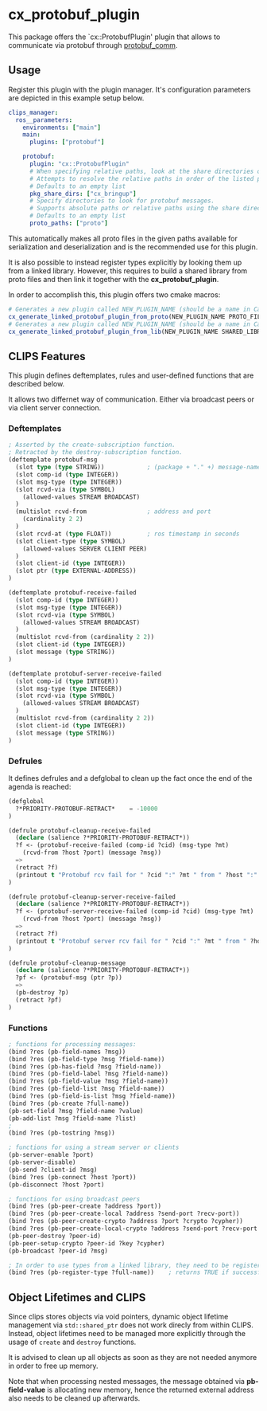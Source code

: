 # cx_protobuf_plugin
This package offers the `cx::ProtobufPlugin' plugin that allows to communicate via protobuf through [protobuf_comm](https://github.com/fawkesrobotics/protobuf_comm).

## Usage
Register this plugin with the plugin manager.
It's configuration parameters are depicted in this example setup below.

```yaml
clips_manager:
  ros__parameters:
    environments: ["main"]
    main:
      plugins: ["protobuf"]

    protobuf:
      plugin: "cx::ProtobufPlugin"
      # When specifying relative paths, look at the share directories of the listed packages to resolve them.
      # Attempts to resolve the relative paths in order of the listed packages
      # Defaults to an empty list
      pkg_share_dirs: ["cx_bringup"]
      # Specify directories to look for protobuf messages.
      # Supports absolute paths or relative paths using the share directories specified above.
      # Defaults to an empty list
      proto_paths: ["proto"]
```
This automatically makes all proto files in the given paths available for serialization and deserialization and is the recommended use for this plugin.

It is also possible to instead register types explicitly by looking them up from a linked library.
However, this requires to build a shared library from proto files and then link it together with the **cx_protobuf_plugin**.

In order to accomplish this, this plugin offers two cmake macros:
```cmake
# Generates a new plugin called NEW_PLUGIN_NAME (should be a name in CamelCase, e.g., CustomProtobufPlugin) given a list of protobuf message definitions PROTO_FILES.
cx_generate_linked_protobuf_plugin_from_proto(NEW_PLUGIN_NAME PROTO_FILES)
# Generates a new plugin called NEW_PLUGIN_NAME (should be a name in CamelCase, e.g., CustomProtobufPlugin) given a shared library that is linked against via target_link_libraries().
cx_generate_linked_protobuf_plugin_from_lib(NEW_PLUGIN_NAME SHARED_LIBRARY_TARGET)
```

## CLIPS Features
This plugin defines deftemplates, rules and user-defined functions that are described below.

It allows two differnet way of communication. Either via broadcast peers or via client server connection.
### Deftemplates
```lisp
; Asserted by the create-subscription function.
; Retracted by the destroy-subscription function.
(deftemplate protobuf-msg
  (slot type (type STRING))            ; (package + "." +) message-name
  (slot comp-id (type INTEGER))
  (slot msg-type (type INTEGER))
  (slot rcvd-via (type SYMBOL)
    (allowed-values STREAM BROADCAST)
  )
  (multislot rcvd-from                 ; address and port
    (cardinality 2 2)
  )
  (slot rcvd-at (type FLOAT))          ; ros timestamp in seconds
  (slot client-type (type SYMBOL)
    (allowed-values SERVER CLIENT PEER)
  )
  (slot client-id (type INTEGER))
  (slot ptr (type EXTERNAL-ADDRESS))
)

(deftemplate protobuf-receive-failed
  (slot comp-id (type INTEGER))
  (slot msg-type (type INTEGER))
  (slot rcvd-via (type SYMBOL)
    (allowed-values STREAM BROADCAST)
  )
  (multislot rcvd-from (cardinality 2 2))
  (slot client-id (type INTEGER))
  (slot message (type STRING))
)

(deftemplate protobuf-server-receive-failed
  (slot comp-id (type INTEGER))
  (slot msg-type (type INTEGER))
  (slot rcvd-via (type SYMBOL)
    (allowed-values STREAM BROADCAST)
  )
  (multislot rcvd-from (cardinality 2 2))
  (slot client-id (type INTEGER))
  (slot message (type STRING))
)
```
### Defrules
It defines defrules and a defglobal to clean up the fact once the end of the agenda is reached:
```lisp
(defglobal
  ?*PRIORITY-PROTOBUF-RETRACT*    = -10000
)

(defrule protobuf-cleanup-receive-failed
  (declare (salience ?*PRIORITY-PROTOBUF-RETRACT*))
  ?f <- (protobuf-receive-failed (comp-id ?cid) (msg-type ?mt)
    (rcvd-from ?host ?port) (message ?msg))
  =>
  (retract ?f)
  (printout t "Protobuf rcv fail for " ?cid ":" ?mt " from " ?host ":" ?port ": " ?msg crlf)
)

(defrule protobuf-cleanup-server-receive-failed
  (declare (salience ?*PRIORITY-PROTOBUF-RETRACT*))
  ?f <- (protobuf-server-receive-failed (comp-id ?cid) (msg-type ?mt)
    (rcvd-from ?host ?port) (message ?msg))
  =>
  (retract ?f)
  (printout t "Protobuf server rcv fail for " ?cid ":" ?mt " from " ?host ":" ?port ": " ?msg crlf)
)

(defrule protobuf-cleanup-message
  (declare (salience ?*PRIORITY-PROTOBUF-RETRACT*))
  ?pf <- (protobuf-msg (ptr ?p))
  =>
  (pb-destroy ?p)
  (retract ?pf)
)
```
### Functions
```lisp
; functions for processing messages:
(bind ?res (pb-field-names ?msg))
(bind ?res (pb-field-type ?msg ?field-name))
(bind ?res (pb-has-field ?msg ?field-name))
(bind ?res (pb-field-label ?msg ?field-name))
(bind ?res (pb-field-value ?msg ?field-name))
(bind ?res (pb-field-list ?msg ?field-name))
(bind ?res (pb-field-is-list ?msg ?field-name))
(bind ?res (pb-create ?full-name))
(pb-set-field ?msg ?field-name ?value)
(pb-add-list ?msg ?field-name ?list)
;
(bind ?res (pb-tostring ?msg))

; functions for using a stream server or clients
(pb-server-enable ?port)
(pb-server-disable)
(pb-send ?client-id ?msg)
(bind ?res (pb-connect ?host ?port))
(pb-disconnect ?host ?port)

; functions for using broadcast peers
(bind ?res (pb-peer-create ?address ?port))
(bind ?res (pb-peer-create-local ?address ?send-port ?recv-port))
(bind ?res (pb-peer-create-crypto ?address ?port ?crypto ?cypher))
(bind ?res (pb-peer-create-local-crypto ?address ?send-port ?recv-port ?crypto ?cypher))
(pb-peer-destroy ?peer-id)
(pb-peer-setup-crypto ?peer-id ?key ?cypher)
(pb-broadcast ?peer-id ?msg)

; In order to use types from a linked library, they need to be registered via this function first.
(bind ?res (pb-register-type ?full-name))    ; returns TRUE if successful, FALSE otherwise
```

## Object Lifetimes and CLIPS
Since clips stores objects via void pointers, dynamic object lifetime management via `std::shared_ptr` does not work direcly from within CLIPS.
Instead, object lifetimes need to be managed more explicitly through the usage of `create` and `destroy` functions.

It is advised to clean up all objects as soon as they are not needed anymore in order to free up memory.

Note that when processing nested messages, the message obtained via **pb-field-value** is allocating new memory, hence the returned external address also needs to be cleaned up afterwards.
